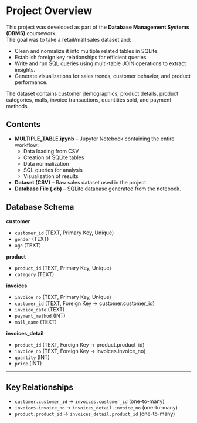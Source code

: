 # Project Overview
This project was developed as part of the **Database Management Systems (DBMS)** coursework.  
The goal was to take a retail/mall sales dataset and:

- Clean and normalize it into multiple related tables in SQLite.
- Establish foreign key relationships for efficient queries
- Write and run SQL queries using multi-table JOIN operations to extract insights.
- Generate visualizations for sales trends, customer behavior, and product performance.

The dataset contains customer demographics, product details, product categories, malls, invoice transactions, quantities sold, and payment methods.


## Contents
- **MULTIPLE_TABLE.ipynb** – Jupyter Notebook containing the entire workflow:
  - Data loading from CSV
  - Creation of SQLite tables
  - Data normalization
  - SQL queries for analysis
  - Visualization of results
- **Dataset (CSV)** – Raw sales dataset used in the project.
- **Database File (.db)** – SQLite database generated from the notebook.



## Database Schema
**customer**
- `customer_id` (TEXT, Primary Key, Unique)
- `gender` (TEXT)
- `age` (TEXT)

**product**
- `product_id` (TEXT, Primary Key, Unique)
- `category` (TEXT)

**invoices**
- `invoice_no` (TEXT, Primary Key, Unique)
- `customer_id` (TEXT, Foreign Key → customer.customer_id)
- `invoice_date` (TEXT)
- `payment_method` (INT)
- `mall_name` (TEXT)

**invoices_detail**
- `product_id` (TEXT, Foreign Key → product.product_id)
- `invoice_no` (TEXT, Foreign Key → invoices.invoice_no)
- `quantity` (INT)
- `price` (INT)

---

## Key Relationships
- `customer.customer_id` → `invoices.customer_id` (one-to-many)
- `invoices.invoice_no` → `invoices_detail.invoice_no` (one-to-many)
- `product.product_id` → `invoices_detail.product_id` (one-to-many)
